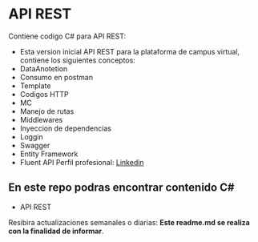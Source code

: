 # API REST
Contiene codigo C# para API REST:
* Esta version inicial API REST para la plataforma de campus virtual, contiene los siguientes conceptos:
* DataAnotetion
* Consumo en postman
* Template
* Codigos HTTP
* MC
* Manejo de rutas
* Middlewares
* Inyeccion de dependencias
* Loggin
* Swagger
* Entity Framework
* Fluent API
Perfil profesional: [ Linkedin ](https://www.linkedin.com/in/pedro-jose-castro-colon "Perfil profesional")

## En este repo podras encontrar contenido C#
* API REST


Resibira actualizaciones semanales o diarias: **Este readme.md se realiza con la finalidad de informar**.

